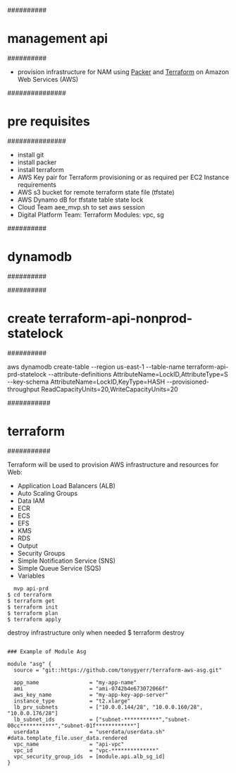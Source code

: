 ##########
# management api
##########

- provision infrastructure for NAM using [Packer](https://packer.io) and [Terraform](https://www.terraform.io) on Amazon Web Services (AWS)

###############
# pre requisites
###############

- install git
- install packer
- install terraform
- AWS Key pair for Terraform provisioning or as required per EC2 Instance requirements
- AWS s3 bucket for remote terraform state file (tfstate)
- AWS Dynamo dB for tfstate table state lock 
- Cloud Team aee_mvp.sh to set aws session
- Digital Platform Team: Terraform Modules: vpc, sg 

##########
# dynamodb
##########

##########
# create terraform-api-nonprod-statelock
##########

aws dynamodb create-table --region us-east-1 --table-name terraform-api-prd-statelock --attribute-definitions AttributeName=LockID,AttributeType=S --key-schema AttributeName=LockID,KeyType=HASH --provisioned-throughput ReadCapacityUnits=20,WriteCapacityUnits=20

###########
# terraform 
###########

Terraform will be used to provision AWS infrastructure and resources for Web:
- Application Load Balancers (ALB)
- Auto Scaling Groups
- Data IAM
- ECR
- ECS
- EFS
- KMS
- RDS
- Output
- Security Groups
- Simple Notification Service (SNS)
- Simple Queue Service (SQS)
- Variables

```
  mvp api-prd
$ cd terraform
$ terraform get
$ terraform init
$ terraform plan
$ terraform apply

```
  destroy infrastructure only when needed
$ terraform destroy
```

### Example of Module Asg

module "asg" {
  source = "git::https://github.com/tonygyerr/terraform-aws-asg.git"

  app_name                = "my-app-name"
  ami                     = "ami-0742b4e673072066f"
  aws_key_name            = "my-app-key-app-server"
  instance_type           = "t2.xlarge"
  lb_prv_subnets          = ["10.0.0.144/28", "10.0.0.160/28", "10.0.0.176/28"]
  lb_subnet_ids           = ["subnet-***********","subnet-00cc***********","subnet-01f************"]
  userdata                = "userdata/userdata.sh" #data.template_file.user_data.rendered
  vpc_name                = "api-vpc"
  vpc_id                  = "vpc-**************"
  vpc_security_group_ids  = [module.api.alb_sg_id]
}